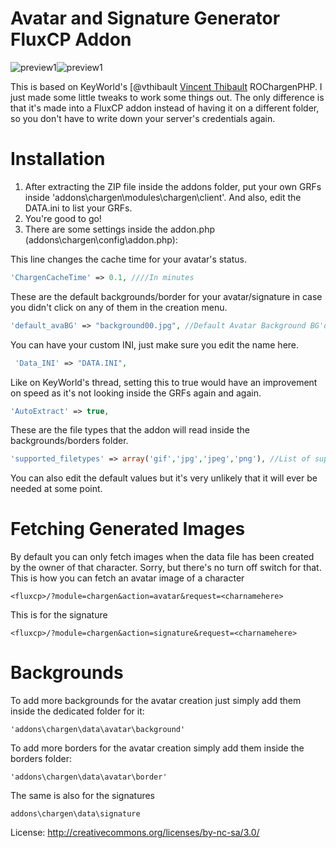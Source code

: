 # Avatar and Signature Generator FluxCP Addon

![preview1](http://i.imgur.com/LKgpW9T.png)![preview1](http://i.imgur.com/06ITYK8.png)

This is based on KeyWorld's [@vthibault [Vincent Thibault](https://github.com/vthibault) ROChargenPHP. I just made some little tweaks to work some things out. The only difference is that it's made into a FluxCP addon instead of having it on a different folder, so you don't have to write down your server's credentials again. 

# Installation

1. After extracting the ZIP file inside the addons folder, put your own GRFs inside 'addons\chargen\modules\chargen\client'. And also, edit the DATA.ini to list your GRFs.
2. You're good to go!
3. There are some settings inside the addon.php (addons\chargen\config\addon.php):

This line changes the cache time for your avatar's status.
```php
'ChargenCacheTime' => 0.1, ////In minutes
```
These are the default backgrounds/border for your avatar/signature in case you didn't click on any of them in the creation menu.
```php
'default_avaBG' => "background00.jpg", //Default Avatar Background BG'default_avaBD' => "border.png", //Default Avatar Border'default_sigBG' => "background01.jpg",
```
You can have your custom INI, just make sure you edit the name here.

```php
 'Data_INI' => "DATA.INI",
 ```
Like on KeyWorld's thread, setting this to true would have an improvement on speed as it's not looking inside the GRFs again and again.
```php
'AutoExtract' => true,
```
These are the file types that the addon will read inside the backgrounds/borders folder.
``` php
'supported_filetypes' => array('gif','jpg','jpeg','png'), //List of supported filetypes for background and border. 
```
You can also edit the default values but it's very unlikely that it will ever be needed at some point.

# Fetching Generated Images
By default you can only fetch images when the data file has been created by the owner of that character. Sorry, but there's no turn off switch for that.
This is how you can fetch an avatar image of a character
 ```
<fluxcp>/?module=chargen&action=avatar&request=<charnamehere> 
 ```
This is for the signature
```
<fluxcp>/?module=chargen&action=signature&request=<charnamehere>
```

# Backgrounds
 To add more backgrounds for the avatar creation just simply add them inside the dedicated folder for it:
```
'addons\chargen\data\avatar\background'
```
To add more borders for the avatar creation simply add them inside the borders folder:
```
'addons\chargen\data\avatar\border'
```
The same is also for the signatures
``` 
addons\chargen\data\signature
```

License:
http://creativecommons.org/licenses/by-nc-sa/3.0/﻿
